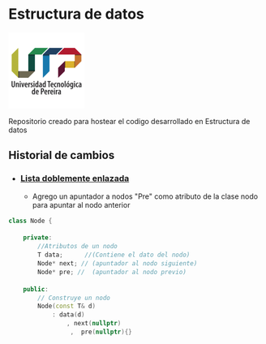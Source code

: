 # Estructura de datos

<img src="img/utp.png" alt="Logo UTP" width="150" height="150"> 

Repositorio creado para hostear el codigo desarrollado en Estructura de
datos 

## Historial de cambios

- ### [Lista doblemente enlazada](https://github.com/SanssSep/Data/commit/d5011dcea11a356b56c6cff5c48e03eb9b4217cd)
	- Agrego un apuntador a nodos "Pre" como atributo de la clase nodo para apuntar al nodo anterior     						

``` c++ 
class Node {

	private:
		//Atributos de un nodo
		T data;      //(Contiene el dato del nodo)
		Node* next; // (apuntador al nodo siguiente)
		Node* pre; //  (apuntador al nodo previo)

	public:
		// Construye un nodo
		Node(const T& d) 
			: data(d)
				, next(nullptr)
				 ,	pre(nullptr){}


```
